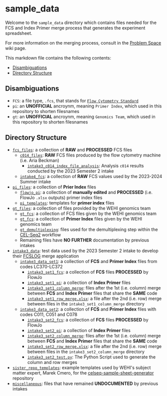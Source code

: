 # sample_data

Welcome to the ```sample_data``` directory which contains files needed for the FCS and Index Primer merge process 
that generates the experiment spreadsheet. 

For more information on the merging process, consult in the [Problem Space](https://github.com/WEHI-ResearchComputing/Genomics-Metadata-Multiplexing/wiki/Problem-Space) wiki page.

This markdown file contains the following contents:
- [Disambiguations](#disambiguations)
- [Directory Structure](#directory-structure)

## Disambiguations
- ```FCS```: a file type, ```.fcs```, that stands for [```Flow Cytometry Standard```](https://en.wikipedia.org/wiki/Flow_Cytometry_Standard)
- ```pi```: an **UNOFFICIAL** ancroynm, meaning ```Primer Index```, which  used in this repository to shorten filesnames
- ```gt```: an **UNOFFICIAL** ancroynm, meaning ```Genomics Team```, which  used in this repository to shorten filesnames

## Directory Structure
- [```fcs_files```](./fcs_files/): a collection of **RAW** and **PROCESSED** FCS files
    - [```c014_files```](./fcs_files/c014_fcs/): **RAW** FCS files produced by the flow cytometry machine (i.e. Aria Beckman)
        - [```intake3_c014_index_file_analysis```](./fcs_files/c014_fcs/intake3_c014_index_file_analysis/): Analysis ```c014``` results conducted by the 2023 Semester 2 intake
    - [```intake4_fcs```](./fcs_files/intake4_fcs/): a collection of **RAW** FCS values used by the 2023-2024 Summer intake
- [```pi_files```](./pi_files/): a collection of **Prier Index** files
    - [```flowjo_pi```](./pi_files/flowjo_pi/): a collection of **manually edited** and **PROCESSED** (i.e. FlowJo ```.xlsx``` outputs) primer index files
    - [```pi_templates```](./pi_files/pi_templates/): templates for **primer index** files
- [```gt_files```](./gt_files/): a collection of files provided by the WEHI genomics team
    - [```gt_fcs```](./gt_files/gt_fcs/): a collection of FCS files given by the WEHI genomics team
    - [```gt_fcs```](./gt_files/gt_pi/): a collection of **Primer Index** files given by the WEHI genomics team
    - [```gt_demultiplexing```](./gt_files/gt_demultiplexing/): files used for the demultiplexing step within the [CEL-Seq2](https://github.com/WEHI-ResearchComputing/Genomics-Metadata-Multiplexing/wiki/Problem-Space#cel-seq2-workflow) workflow
    - Remaining files have **NO FURTHER** documentation by previous intakes
- [```intake3_data```](./intake3_data/): test data used by the 2023 Semester 2 intake to develop their [FCSLOG](https://github.com/WEHI-ResearchComputing/Genomics-Metadata-Multiplexing/wiki/FCSLOG) merge application
    - [```intake3_data_set1```](./intake3_data/intake3_data_set1/): a collection of **FCS** and **Primer Index** files from codes LC370-LC372
        - [```intake3_set1_fcs```](./intake3_data/intake3_data_set1/intake3_set1_fcs/): a collection of **FCS** files **PROCESSED** by FlowJo
        - [```intake3_set1_pi```](./intake3_data/intake3_data_set1/intake3_set1_pi/): a collection of **Index Primer** files
        - [```intake3_set1_column_merge```](./intake3_data/intake3_data_set1/intake3_set1_column_merge/): files after the 1st (i.e. column) merge between **FCS** and **Index Primer** files that share the **SAME** code
        - [```intake3_set1_row_merge.xlsx```](./intake3_data/intake3_data_set1/intake3_set1_row_merge.xlsx): a file after the 2nd (i.e. row) merge between files in the ```intake3_set1_column_merge``` directory
    - [```intake3_data_set2```](./intake3_data/intake3_data_set2/): a collection of **FCS** and **Primer Index** files with codes C011, C051 and C078
        - [```intake3_set2_fcs```](./intake3_data/intake3_data_set2/intake3_set2_fcs/): a collection of **FCS** files **PROCESSED** by FlowJo
        - [```intake3_set2_pi```](./intake3_data/intake3_data_set2/intake3_set2_pi/): a collection of **Index Primer** files
        - [```intake3_set2_column_merge```](./intake3_data/intake3_data_set2/intake3_set2_column_merge/): files after the 1st (i.e. column) merge between **FCS** and **Index Primer** files that share the **SAME** code
        - [```intake3_set2_row_merge.xlsx```](./intake3_data/intake3_data_set2/intake3_set2_row_merge.xlsx): a file after the 2nd (i.e. row) merge between files in the ```intake3_set2_column_merge``` directory
        - [```intake3_set2_test.py```](./intake3_data/intake3_data_set2/intake3_set2_test.py): The Python Script used to generate the column and row merges
- [```sister_repo_templates```](./sister_repo_templates/): example templates used by WEHI's subject matter expert, Marek Cmero, for the [celseq-sample-sheet-generator](https://github.com/WEHIGenomicsRnD/celseq-sample-sheet-generator) repository
- [```miscellaneous```](./miscellaneous/): files that have remained **UNDOCUMENTED** by previous intakes
